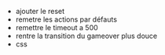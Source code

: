 - ajouter le reset
- remetre les actions par défauts
- remettre le timeout a 500
- rentre la transition du gameover plus douce
- css